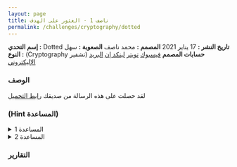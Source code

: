 ```yaml
---
layout: page
title: ناصف 1 - العثور على الهدف
permalink: /challenges/cryptography/dotted
---
```

> 
**إسم التحدي :** Dotted 
**تاريخ النشر :** 17 يناير 2021
**المصمم :** محمد ناصف
**الصعوبة :** سهل
**النوع :** (Cryptography تشفير)
**حسابات المصمم**
[فيسبوك](https://www.facebook.com/0xnasef/)
[تويتر](https://twitter.com/0xnasef)
[لينكد إن](https://www.linkedin.com/in/0xnasef/)
[البريد الإليكتروني](mailto:me@muhammadnasef.com)

### الوصف
لقد حصلت على هذه الرسالة من صديقك
[رابط التحميل](https://drive.google.com/file/d/1ot0VP_6wt5lk9MxZaq5EpPtyUgaO0Qje/view?usp=sharing)

### (Hint المساعدة)

<details><summary>المساعدة 1</summary>
<p>
Double
</p>
</details>

<details><summary>المساعدة 2</summary>
<p>
Telegraph
</p>
</details>


### التقارير


